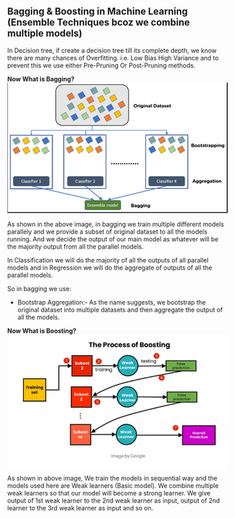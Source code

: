 ## Bagging & Boosting in Machine Learning (Ensemble Techniques bcoz we combine multiple models)

In Decision tree, if create a decision tree till its complete depth, we know there are many chances of Overfitting. i.e. Low Bias High Variance and to prevent this we use either Pre-Pruning Or Post-Pruning methods.

**Now What is Bagging?**
![Alt text](image.png)

As shown in the above image, in bagging we train multiple different models parallely and we provide a subset of original dataset to all the models running. And we decide the output of our main model as whatever will be the majority output from all the parallel models.

In Classification we will do the majority of all the outputs of all parallel models and in Regression we will do the aggregate of outputs of all the parallel models.   

So in bagging we use:
- Bootstrap Aggregation:- As the name suggests, we bootstrap the original dataset into multiple datasets and then aggregate the output of all the models.

**Now What is Boosting?**
![Alt text](image-1.png)

As shown in above image, We train the models in sequential way and the models used here are Weak learners (Basic model). We combine multiple weak learners so that our model will become a strong learner.
We give output of 1st weak learner to the 2nd weak learner as input, output of 2nd learner to the 3rd weak learner as input and so on.